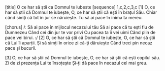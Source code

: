 [title] O ce har să știi ca Domnul te iubeste
[sequence] 1,c,2,c,3,c
[1]
O, ce har să știi că Domnul te iubește,
O, ce har să știi că ești în brațul Său.
Chiar când simți că tot în jur se năruiește.
Tu să ai pace în inima ta mereu.

[chorus]
/: Să ai pace în mijlocul necazului tău
Să ai pace că tu ești fiu de Dumnezeu
Când cei din jur te vor privi
Cu pacea ta îi vei uimi
Când plin de pace vei birui. :/
[2]
O, ce har să știi că Domnul te iubește,
O, ce har să știi că Lui îi aparții.
Și să simți în orice zi că-ți dăruiește
Când treci pin necaz pace și bucurii.

[3]
O, ce har să știi că Domnul te iubește,
O, ce har să știi că ești copilul său.
Zi de zi prezența Lui te însoțește
Și-ți dă pace în necazul cel mai greu.

